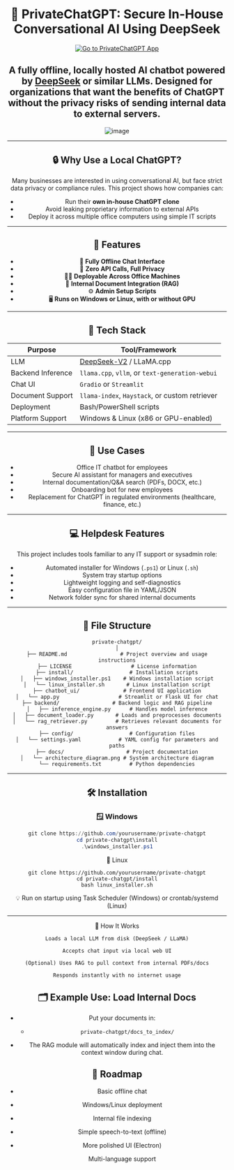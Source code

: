 <div align="center" style="text-align: center;">
    
# 🧠 PrivateChatGPT: Secure In-House Conversational AI Using DeepSeek

[![Go to PrivateChatGPT App](https://github.com/user-attachments/assets/be31d679-0e1b-46ab-8b61-7ab3cd28f5a4)](https://privatechatgpt.netlify.app/)

A fully offline, locally hosted AI chatbot powered by [DeepSeek](https://github.com/deepseek-ai/DeepSeek-V2) or similar LLMs. Designed for organizations that want the benefits of ChatGPT **without the privacy risks** of sending internal data to external servers.
---
![image](https://github.com/user-attachments/assets/73bbd867-627f-4f9b-aeb7-15528d0ffcb7)


---

## 🔒 Why Use a Local ChatGPT?

Many businesses are interested in using conversational AI, but face strict data privacy or compliance rules. This project shows how companies can:

- Run their **own in-house ChatGPT clone**
- Avoid leaking proprietary information to external APIs
- Deploy it across multiple office computers using simple IT scripts


---

## 🚀 Features

- 💬 **Fully Offline Chat Interface**
- 🔐 **Zero API Calls, Full Privacy**
- 🧑‍💻 **Deployable Across Office Machines**
- 📂 **Internal Document Integration (RAG)**
- ⚙️ **Admin Setup Scripts**
- 🖥️ **Runs on Windows or Linux, with or without GPU**

---

## 🧠 Tech Stack

| Purpose             | Tool/Framework                          |
|---------------------|------------------------------------------|
| LLM                 | [DeepSeek-V2](https://github.com/deepseek-ai/DeepSeek-V2) / LLaMA.cpp |
| Backend Inference   | `llama.cpp`, `vllm`, or `text-generation-webui` |
| Chat UI             | `Gradio` or `Streamlit` |
| Document Support    | `llama-index`, `Haystack`, or custom retriever |
| Deployment          | Bash/PowerShell scripts |
| Platform Support    | Windows & Linux (x86 or GPU-enabled) |

---

## 🧩 Use Cases

- Office IT chatbot for employees
- Secure AI assistant for managers and executives
- Internal documentation/Q&A search (PDFs, DOCX, etc.)
- Onboarding bot for new employees
- Replacement for ChatGPT in regulated environments (healthcare, finance, etc.)

---

## 💻 Helpdesk Features

This project includes tools familiar to any IT support or sysadmin role:

- Automated installer for Windows (`.ps1`) or Linux (`.sh`)
- System tray startup options
- Lightweight logging and self-diagnostics
- Easy configuration file in YAML/JSON
- Network folder sync for shared internal documents

---

## 📁 File Structure

```
private-chatgpt/
│
├── README.md                 # Project overview and usage instructions
├── LICENSE                   # License information
├── install/                  # Installation scripts
│   ├── windows_installer.ps1    # Windows installation script
│   └── linux_installer.sh       # Linux installation script
├── chatbot_ui/              # Frontend UI application
│   └── app.py                   # Streamlit or Flask UI for chat
├── backend/                 # Backend logic and RAG pipeline
│   ├── inference_engine.py      # Handles model inference
│   ├── document_loader.py       # Loads and preprocesses documents
│   └── rag_retriever.py         # Retrieves relevant documents for answers
├── config/                  # Configuration files
│   └── settings.yaml            # YAML config for parameters and paths
├── docs/                    # Project documentation
│   └── architecture_diagram.png # System architecture diagram
└── requirements.txt         # Python dependencies
```



---

## 🛠️ Installation

### 🪟 Windows

```powershell
git clone https://github.com/yourusername/private-chatgpt
cd private-chatgpt\install
.\windows_installer.ps1
```

🐧 Linux

    git clone https://github.com/yourusername/private-chatgpt
    cd private-chatgpt/install
    bash linux_installer.sh
💡 Run on startup using Task Scheduler (Windows) or crontab/systemd (Linux)

---

🧪 How It Works

    Loads a local LLM from disk (DeepSeek / LLaMA)

    Accepts chat input via local web UI

    (Optional) Uses RAG to pull context from internal PDFs/docs

    Responds instantly with no internet usage

## 🗂️ Example Use: Load Internal Docs

* Put your documents in:

  * `private-chatgpt/docs_to_index/`
* The RAG module will automatically index and inject them into the context window during chat.

## 📅 Roadmap

* Basic offline chat
* Windows/Linux deployment
* Internal file indexing
* Simple speech-to-text (offline)
* More polished UI (Electron)

    Multi-language support


